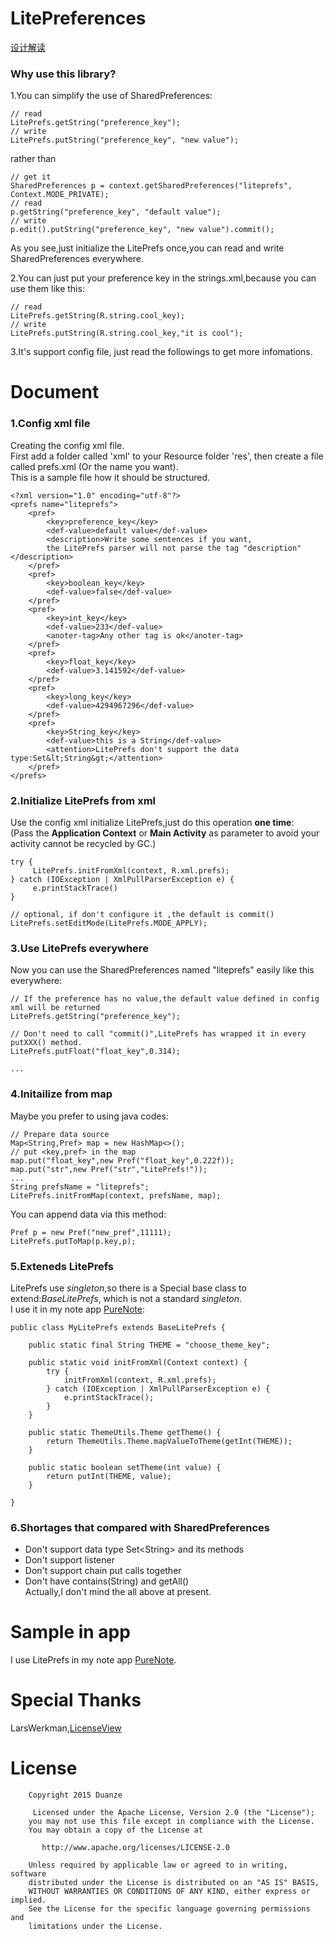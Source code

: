 # LitePreferences

[设计解读](http://www.jianshu.com/p/64ef6eb7406f)

### Why use this library?

1.You can simplify the use of SharedPreferences:
```
// read
LitePrefs.getString("preference_key");
// write
LitePrefs.putString("preference_key", "new value");
```
rather than
```
// get it
SharedPreferences p = context.getSharedPreferences("liteprefs", Context.MODE_PRIVATE);
// read
p.getString("preference_key", "default value");
// write
p.edit().putString("preference_key", "new value").commit();
```

As you see,just initialize the LitePrefs once,you can read and write SharedPreferences everywhere.

2.You can just put your preference key in the strings.xml,because you can use them like this:
```
// read
LitePrefs.getString(R.string.cool_key);
// write
LitePrefs.putString(R.string.cool_key,"it is cool");
```

3.It's support config file, just read the followings to get more infomations.

# Document
### 1.Config xml file
Creating the config xml file.
<br>First add a folder called 'xml' to your Resource folder 'res', then create a file called prefs.xml (Or the name you want).
<br>This is a sample file how it should be structured.
```
<?xml version="1.0" encoding="utf-8"?>
<prefs name="liteprefs">
    <pref>
        <key>preference_key</key>
        <def-value>default value</def-value>
        <description>Write some sentences if you want,
        the LitePrefs parser will not parse the tag "description"</description>
    </pref>
    <pref>
        <key>boolean_key</key>
        <def-value>false</def-value>
    </pref>
    <pref>
        <key>int_key</key>
        <def-value>233</def-value>
        <anoter-tag>Any other tag is ok</anoter-tag>
    </pref>
    <pref>
        <key>float_key</key>
        <def-value>3.141592</def-value>
    </pref>
    <pref>
        <key>long_key</key>
        <def-value>4294967296</def-value>
    </pref>
    <pref>
        <key>String_key</key>
        <def-value>this is a String</def-value>
        <attention>LitePrefs don't support the data type:Set&lt;String&gt;</attention>
    </pref>
</prefs>
```
### 2.Initialize LitePrefs from xml
Use the config xml initialize LitePrefs,just do this operation **one time**:
<br>(Pass the **Application Context** or **Main Activity**
      as parameter to avoid your activity
      cannot be recycled by GC.)
```
try {
     LitePrefs.initFromXml(context, R.xml.prefs);
} catch (IOException | XmlPullParserException e) {
     e.printStackTrace()
}

// optional, if don't configure it ,the default is commit()
LitePrefs.setEditMode(LitePrefs.MODE_APPLY);
```
### 3.Use LitePrefs everywhere
Now you can use the SharedPreferences named "liteprefs" easily like this everywhere:
```
// If the preference has no value,the default value defined in config xml will be returned
LitePrefs.getString("preference_key");

// Don't need to call "commit()",LitePrefs has wrapped it in every putXXX() method.
LitePrefs.putFloat("float_key",0.314);

...
```
### 4.Initailize from map
Maybe you prefer to using java codes:
```
// Prepare data source
Map<String,Pref> map = new HashMap<>();
// put <key,pref> in the map
map.put("float_key",new Pref("float_key",0.222f));
map.put("str",new Pref("str","LitePrefs!"));
...
String prefsName = "liteprefs";
LitePrefs.initFromMap(context, prefsName, map);
```
 You can append data via this method:
```
Pref p = new Pref("new_pref",11111);
LitePrefs.putToMap(p.key,p);
```
### 5.Exteneds LitePrefs
LitePrefs use *singleton*,so there is a Special base class to extend:*BaseLitePrefs*, which is not a standard *singleton*.
<br>I use it in my note app [PureNote](https://github.com/duanze/PureNote):
```
public class MyLitePrefs extends BaseLitePrefs {

    public static final String THEME = "choose_theme_key";

    public static void initFromXml(Context context) {
        try {
            initFromXml(context, R.xml.prefs);
        } catch (IOException | XmlPullParserException e) {
            e.printStackTrace();
        }
    }

    public static ThemeUtils.Theme getTheme() {
        return ThemeUtils.Theme.mapValueToTheme(getInt(THEME));
    }

    public static boolean setTheme(int value) {
        return putInt(THEME, value);
    }

}
```

### 6.Shortages that compared with SharedPreferences
- Don't support data type Set&lt;String&gt; and its methods
- Don't support listener
- Don't support chain put calls together
- Don't have contains(String) and getAll()
<br>Actually,I don't mind the all above at present.

# Sample in app
I use LitePrefs in my note app [PureNote](https://github.com/duanze/PureNote).
# Special Thanks
LarsWerkman,[LicenseView](https://github.com/LarsWerkman/LicenseView)

# License
```
	Copyright 2015 Duanze
	
  	 Licensed under the Apache License, Version 2.0 (the "License");
   	you may not use this file except in compliance with the License.
   	You may obtain a copy of the License at

       http://www.apache.org/licenses/LICENSE-2.0

   	Unless required by applicable law or agreed to in writing, software
   	distributed under the License is distributed on an "AS IS" BASIS,
   	WITHOUT WARRANTIES OR CONDITIONS OF ANY KIND, either express or implied.
   	See the License for the specific language governing permissions and
   	limitations under the License.
```
